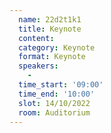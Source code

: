```yaml
---
  name: 22d2t1k1
  title: Keynote
  content:
  category: Keynote
  format: Keynote
  speakers: 
    - 
  time_start: '09:00'
  time_end: '10:00'
  slot: 14/10/2022
  room: Auditorium
---
```


